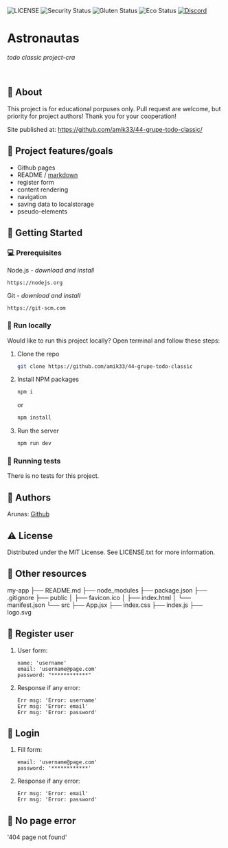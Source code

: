 ![LICENSE](https://img.shields.io/badge/license-MIT-blue.svg?style=flat-square)
![Security Status](https://img.shields.io/security-headers?label=Security&url=https%3A%2F%2Fgithub.com&style=flat-square)
![Gluten Status](https://img.shields.io/badge/Gluten-Free-green.svg)
![Eco Status](https://img.shields.io/badge/ECO-Friendly-green.svg)
[![Discord](https://discord.com/api/guilds/571393319201144843/widget.png)](https://discord.gg/dRwW4rw)

# Astronautas

_todo classic project-cra_

<br>

## 🌟 About

This project is for educational porpuses only. Pull request are welcome, but priority for project authors! Thank you for your cooperation!

Site published at: https://github.com/amik33/44-grupe-todo-classic/

## 🎯 Project features/goals

-   Github pages
-   README / [markdown](https://docs.github.com/en/get-started/writing-on-github/getting-started-with-writing-and-formatting-on-github/basic-writing-and-formatting-syntax)
-   register form
-   content rendering
-   navigation
-   saving data to localstorage
-   pseudo-elements

## 🧰 Getting Started

### 💻 Prerequisites

Node.js - _download and install_

```
https://nodejs.org
```

Git - _download and install_

```
https://git-scm.com
```

### 🏃 Run locally

Would like to run this project locally? Open terminal and follow these steps:

1. Clone the repo
    ```sh
    git clone https://github.com/amik33/44-grupe-todo-classic
    ```
2. Install NPM packages
    ```sh
    npm i
    ```
    or
    ```sh
    npm install
    ```
3. Run the server
    ```sh
    npm run dev
    ```

### 🧪 Running tests

There is no tests for this project.

## 🎅 Authors

Arunas: [Github](https://github.com/amik33)

## ⚠️ License

Distributed under the MIT License. See LICENSE.txt for more information.

## 🔗 Other resources

my-app
├── README.md
├── node_modules
├── package.json
├── .gitignore
├── public
│   ├── favicon.ico
│   ├── index.html
│   └── manifest.json
└── src
    ├── App.jsx
    ├── index.css
    ├── index.js
    ├── logo.svg


## 🌟 Register user

1. User form:

    ```
    name: 'username'
    email: 'username@page.com'
    password: "************"

    ```

3. Response if any error:

    ```
    Err msg: 'Error: username'
    Err msg: 'Error: email'
    Err msg: 'Error: password'
   
    ```

## 🌟 Login

1. Fill form:

    ```
    email: 'username@page.com'
    password: '************'

    ```
2. Response if any error:

    ```
    Err msg: 'Error: email'
    Err msg: 'Error: password'

    ```

## 🌟 No page error


   '404 page not found'

 
